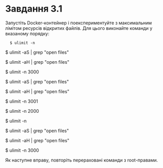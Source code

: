 # Завдання 3.1

Запустіть Docker-контейнер і поекспериментуйте з максимальним лімітом ресурсів відкритих файлів. Для цього виконайте команди у вказаному порядку:

      $ ulimit -n
  
  $ ulimit -aS | grep "open files"
  
  $ ulimit -aH | grep "open files"
  
  $ ulimit -n 3000
  
  $ ulimit -aS | grep "open files"
  
  $ ulimit -aH | grep "open files"
  
  $ ulimit -n 3001
  
  $ ulimit -n 2000
  
  $ ulimit -n
  
  $ ulimit -aS | grep "open files"
  
  $ ulimit -aH | grep "open files"
  
  $ ulimit -n 3000

Як наступне вправу, повторіть перераховані команди з root-правами.

